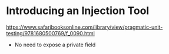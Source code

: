 # Introducing an Injection Tool

https://www.safaribooksonline.com/library/view/pragmatic-unit-testing/9781680500769/f_0090.html

- No need to expose a private field

